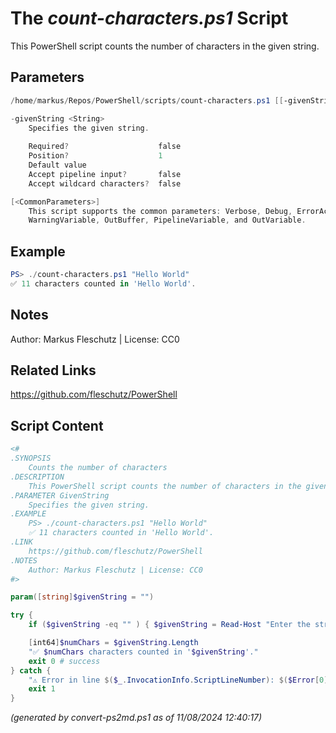 The *count-characters.ps1* Script
===========================

This PowerShell script counts the number of characters in the given string.

Parameters
----------
```powershell
/home/markus/Repos/PowerShell/scripts/count-characters.ps1 [[-givenString] <String>] [<CommonParameters>]

-givenString <String>
    Specifies the given string.
    
    Required?                    false
    Position?                    1
    Default value                
    Accept pipeline input?       false
    Accept wildcard characters?  false

[<CommonParameters>]
    This script supports the common parameters: Verbose, Debug, ErrorAction, ErrorVariable, WarningAction, 
    WarningVariable, OutBuffer, PipelineVariable, and OutVariable.
```

Example
-------
```powershell
PS> ./count-characters.ps1 "Hello World"
✅ 11 characters counted in 'Hello World'.

```

Notes
-----
Author: Markus Fleschutz | License: CC0

Related Links
-------------
https://github.com/fleschutz/PowerShell

Script Content
--------------
```powershell
<#
.SYNOPSIS
	Counts the number of characters
.DESCRIPTION
	This PowerShell script counts the number of characters in the given string.
.PARAMETER GivenString
	Specifies the given string.
.EXAMPLE
	PS> ./count-characters.ps1 "Hello World"
	✅ 11 characters counted in 'Hello World'.
.LINK
	https://github.com/fleschutz/PowerShell
.NOTES
	Author: Markus Fleschutz | License: CC0
#>

param([string]$givenString = "")

try {
	if ($givenString -eq "" ) { $givenString = Read-Host "Enter the string" }

	[int64]$numChars = $givenString.Length
	"✅ $numChars characters counted in '$givenString'." 
	exit 0 # success
} catch {
	"⚠️ Error in line $($_.InvocationInfo.ScriptLineNumber): $($Error[0])"
	exit 1
}
```

*(generated by convert-ps2md.ps1 as of 11/08/2024 12:40:17)*
